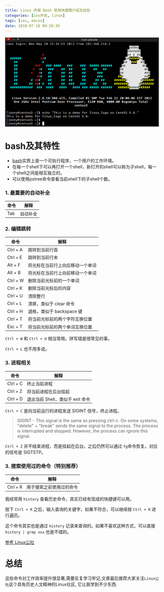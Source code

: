 ```yaml
---
title: Linux 终端 Bash 常用快捷键介绍及经验
categories: [ios开发, linux]
tags: [ios, macos]
date: 2018-07-18 09:29:39
---
```


![](/assets/images/20180718LinuxBash/20130520LinuxLogoOnCentos5.png)


# bash及其特性

* [bash](http://cn.linux.vbird.org/linux_basic/0320bash.php)实质上是一个可执行程序，一个用户的工作环境。
* 在每一个shell下可以再打开一个shell，新打开的shell可以称为子shell，每一个shell之间是相互独立的。
* 可以使用pstree命令查看当前shell下的子shell个数。

### 1. 最重要的自动补全

| 命令 | 解释 |
| ----- | ----- |
| Tab | 自动补全 |

### 2. 编辑跳转

| 命令	| 解释 |
| ----- | ----- |
| Ctrl + A | 跳转到当前行首 |
|Ctrl + E | 跳转到当前行末 |
|Alt + F | 将光标在当前行上向后移动一个单词 |
|Alt + B | 将光标在当前行上向前移动一个单词 |
|Ctrl + W	| 删除当前光标前的一个单词 |
|Ctrl + K	| 删除当前光标后的内容 |
|Ctrl + U | 清除整行 |
|Ctrl + L	| 清屏，类似于 clear 命令 |
|Ctrl + H	| 退格，类似于 backspace 键 |
|Ctrl + T	| 将当前光标前的两个字符互换位置 |
|Esc + T	| 将当前光标前的两个单词互换位置 |

`Ctrl + W` 和 `Ctrl + U` 相当常用。拼写错是很常见的事。

`Ctrl + L` 也不用多说。

### 3. 进程相关

| 命令	| 解释 |
| ----- | ----- |
| Ctrl + C | 终止当前进程 |
| Ctrl + Z | 将当前进程在后台挂起
| Ctrl + D | 退出当前 Shell，类似于 exit 命令 | 


`Ctrl + C` 是向当前运行的进程发送 SIGINT 信号，终止进程。

> SIGINT - This signal is the same as pressing ctrl-c. On some systems, "delete" + "break" sends the same signal to the process. The process is interrupted and stopped. However, the process can ignore this signal.


`Ctrl + Z` 并不结束进程，而是挂起在后台。之后仍然可以通过 `fg`命令恢复。对应的信号是 SIGTSTP。

### 3. 搜索使用过的命令（特别推荐）

| 命令	| 解释 |
| ----- | ----- |
| Ctrl + R | 用于搜索之前使用过的命令 |

我经常用 `history` 查看历史命令，其实已经有现成的快捷键可以用。

按下 `Ctrl + R` 之后，输入查询的关键字，如果不符合，可以继续按 `Ctrl + R` 进行遍历。

这个命令其实也是通过 `history` 记录来查询的。如果不喜欢这种方式，可以直接 `history | grep xxx` 也是不错的。


[参考 Linux公社](https://www.linuxidc.com/Linux/2017-11/148262.htm)



# 总结

这些命令对工作效率提升很显著,需要反复学习牢记,文章最后推荐大家关注`Linux公社`这个具有历史人文精神的Linux社区, 它让我学到不少东西.



